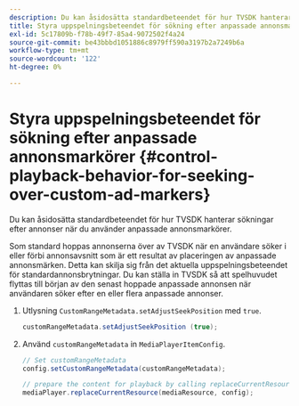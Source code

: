 ```yaml
---
description: Du kan åsidosätta standardbeteendet för hur TVSDK hanterar sökningar efter annonser när du använder anpassade annonsmarkörer.
title: Styra uppspelningsbeteendet för sökning efter anpassade annonsmarkörer
exl-id: 5c17809b-f78b-49f7-85a4-9072502f4a24
source-git-commit: be43bbbd1051886c8979ff590a3197b2a7249b6a
workflow-type: tm+mt
source-wordcount: '122'
ht-degree: 0%

---
```


# Styra uppspelningsbeteendet för sökning efter anpassade annonsmarkörer {#control-playback-behavior-for-seeking-over-custom-ad-markers}

Du kan åsidosätta standardbeteendet för hur TVSDK hanterar sökningar efter annonser när du använder anpassade annonsmarkörer.

Som standard hoppas annonserna över av TVSDK när en användare söker i eller förbi annonsavsnitt som är ett resultat av placeringen av anpassade annonsmärken. Detta kan skilja sig från det aktuella uppspelningsbeteendet för standardannonsbrytningar. Du kan ställa in TVSDK så att spelhuvudet flyttas till början av den senast hoppade anpassade annonsen när användaren söker efter en eller flera anpassade annonser.

1. Utlysning `CustomRangeMetadata.setAdjustSeekPosition` med `true`.

   ```java
   customRangeMetadata.setAdjustSeekPosition (true);
   ```

1. Använd `customRangeMetadata` in `MediaPlayerItemConfig`.

   ```java
   // Set customRangeMetadata 
   config.setCustomRangeMetadata(customRangeMetadata); 
   
   // prepare the content for playback by calling replaceCurrentResource 
   mediaPlayer.replaceCurrentResource(mediaResource, config); 
   ```
